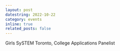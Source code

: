 ```yaml
---
layout: post
datestring: 2022-10-22
category: events
inline: true
related_posts: false
---
```


Girls SySTEM Toronto, College Applications Panelist